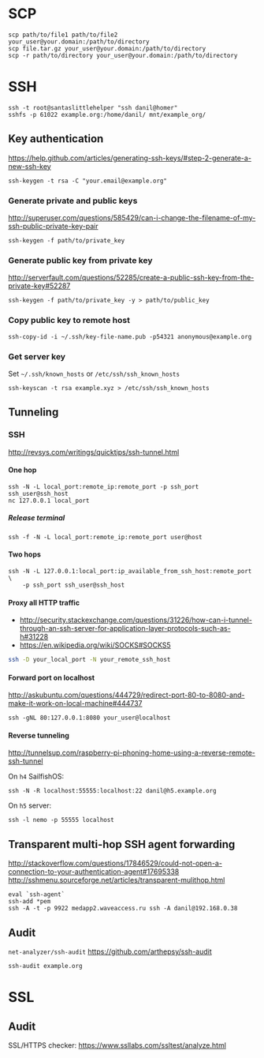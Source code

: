 # SCP

    scp path/to/file1 path/to/file2 your_user@your.domain:/path/to/directory
    scp file.tar.gz your_user@your.domain:/path/to/directory
    scp -r path/to/directory your_user@your.domain:/path/to/directory

# SSH

    ssh -t root@santaslittlehelper "ssh danil@homer"
    sshfs -p 61022 example.org:/home/danil/ mnt/example_org/

## Key authentication

<https://help.github.com/articles/generating-ssh-keys/#step-2-generate-a-new-ssh-key>

    ssh-keygen -t rsa -C "your.email@example.org"

### Generate private and public keys

<http://superuser.com/questions/585429/can-i-change-the-filename-of-my-ssh-public-private-key-pair>

    ssh-keygen -f path/to/private_key

### Generate public key from private key

<http://serverfault.com/questions/52285/create-a-public-ssh-key-from-the-private-key#52287>

    ssh-keygen -f path/to/private_key -y > path/to/public_key

### Copy public key to remote host

    ssh-copy-id -i ~/.ssh/key-file-name.pub -p54321 anonymous@example.org

### Get server key

Set `~/.ssh/known_hosts` or `/etc/ssh/ssh_known_hosts`

    ssh-keyscan -t rsa example.xyz > /etc/ssh/ssh_known_hosts

## Tunneling

### SSH

<http://revsys.com/writings/quicktips/ssh-tunnel.html>

#### One hop

    ssh -N -L local_port:remote_ip:remote_port -p ssh_port ssh_user@ssh_host
    nc 127.0.0.1 local_port

##### Release terminal

    ssh -f -N -L local_port:remote_ip:remote_port user@host

#### Two hops

    ssh -N -L 127.0.0.1:local_port:ip_available_from_ssh_host:remote_port \
        -p ssh_port ssh_user@ssh_host

#### Proxy all HTTP traffic

* <http://security.stackexchange.com/questions/31226/how-can-i-tunnel-through-an-ssh-server-for-application-layer-protocols-such-as-h#31228>
* <https://en.wikipedia.org/wiki/SOCKS#SOCKS5>

```sh
ssh -D your_local_port -N your_remote_ssh_host
```

#### Forward port on localhost

<http://askubuntu.com/questions/444729/redirect-port-80-to-8080-and-make-it-work-on-local-machine#444737>

    ssh -gNL 80:127.0.0.1:8080 your_user@localhost

#### Reverse tunneling

<http://tunnelsup.com/raspberry-pi-phoning-home-using-a-reverse-remote-ssh-tunnel>

On `h4` SailfishOS:

    ssh -N -R localhost:55555:localhost:22 danil@h5.example.org

On `h5` server:

    ssh -l nemo -p 55555 localhost

## Transparent multi-hop SSH agent forwarding

<http://stackoverflow.com/questions/17846529/could-not-open-a-connection-to-your-authentication-agent#17695338>
<http://sshmenu.sourceforge.net/articles/transparent-mulithop.html>

    eval `ssh-agent`
    ssh-add *pem
    ssh -A -t -p 9922 medapp2.waveaccess.ru ssh -A danil@192.168.0.38

## Audit

`net-analyzer/ssh-audit` <https://github.com/arthepsy/ssh-audit>

    ssh-audit example.org

# SSL

## Audit

SSL/HTTPS checker: <https://www.ssllabs.com/ssltest/analyze.html>

